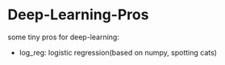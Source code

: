 # Deep-Learning-Pros

some tiny pros for deep-learning:

- log_reg: logistic regression(based on numpy, spotting cats)
